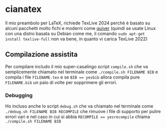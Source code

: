 # cianatex
Il mio preambolo per LaTeX, richiede TexLive 2024 perchè è basato su alcuni pacchetti molto fichi e moderni come [quiver](https://q.uiver.app/) (quindi se usate Linux con una distro basata su Debian come me, il comando ```sudo apt-get install texlive-full``` non va bene, in quanto vi carica TexLive 2022)

## Compilazione assistita

Per compilare includo il mio super-casalingo script ```compile.sh``` che va semplicemente chiamato nel terminale come ```./compile.sh FILENAME BIB``` e compila i file ```FILENAME.tex``` e se ```BIB == yesbib``` allora compila pure ```FILENAME.bib``` un paio di volte per sopprimere gli errori.

### Debugging

Ho incluso anche lo script ```debug.sh``` che va chiamato nel terminale come ```./debug.sh FILENAME BIB RECOMPILE``` che rimuove i file di supporto per pulire errori vari e nel caso in cui si abbia ```RECOMPILE == yesrecompile``` chiama ```./compile.sh FILENAME BIB```